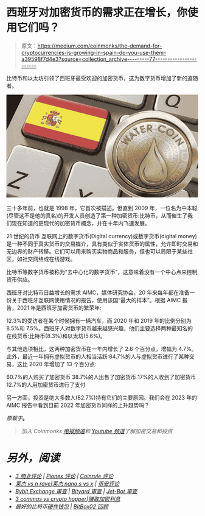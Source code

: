 # 西班牙对加密货币的需求正在增长，你使用它们吗？

> 原文：<https://medium.com/coinmonks/the-demand-for-cryptocurrencies-is-growing-in-spain-do-you-use-them-a39598f7d4e3?source=collection_archive---------77----------------------->

比特币和以太坊引领了西班牙最受欢迎的加密货币，这为数字货币增加了新的追随者。

![](img/2e822646389d80f22726dc94473430ad.png)

三十多年前，也就是 1998 年，它首次被描述。但直到 2009 年，一位名为中本聪(尽管这不是他的真名)的开发人员创造了第一种加密货币:比特币，从而催生了我们现在知道的更现代的加密货币概念，并在十年内飞速发展。

21 世纪的货币
互联网上的数字货币(Digital currency)或数字货币(digital money)是一种不同于真实货币的交易媒介，具有类似于实体货币的属性，允许即时交易和无边界的财产转移。它们可以用来购买实物商品和服务，但也可以局限于某些社区，如社交网络或在线游戏。

比特币等数字货币被称为“去中心化的数字货币”，这意味着没有一个中心点来控制货币供应。

西班牙对比特币日益增长的需求
AIMC，媒体研究协会，20 年来每年都在准备一份关于西班牙互联网使用情况的报告，使用该国“最大的样本”。根据 AIMC 报告，2021 年是西班牙加密货币的繁荣年:

12.3%的受访者在某个时候拥有一辆汽车，而 2020 年和 2019 年的比例分别为 8.5%和 7.5%。西班牙人对数字货币越来越感兴趣，他们主要选择两种最知名的在线货币:比特币(8.3%)和以太坊(5.6%)。

与其他选项相比，这两种加密货币在一年内增长了 2.6 个百分点，增幅为 4.7%。此外，最近一年拥有虚拟货币的人相当活跃:84.7%的人与虚拟货币进行了某种交易，这比 2020 年增加了 13 个百分点:

60.7%的人购买了加密货币
38.7%的人出售了加密货币
17%的人收到了加密货币
12.7%的人用加密货币进行了支付

另一方面，投资是绝大多数人(82.7%)持有它们的主要原因。我们会在 2023 年的 AIMC 报告中看到目前 2022 年加密货币同样的上升趋势吗？

*原载于*[](https://www.reddit.com/user/watercoinacua/comments/tfwyvm/the_demand_for_cryptocurrencies_is_growing_in/)**。**

> *加入 Coinmonks [电报频道](https://t.me/coincodecap)和 [Youtube 频道](https://www.youtube.com/c/coinmonks/videos)了解加密交易和投资*

# *另外，阅读*

*   *[3 商业评论](/coinmonks/3commas-review-an-excellent-crypto-trading-bot-2020-1313a58bec92) | [Pionex 评论](https://coincodecap.com/pionex-review-exchange-with-crypto-trading-bot) | [Coinrule 评论](/coinmonks/coinrule-review-2021-a-beginner-friendly-crypto-trading-bot-daf0504848ba)*
*   *[莱杰 vs n rave](/coinmonks/ledger-vs-ngrave-zero-7e40f0c1d694)|[莱杰 nano s vs x](/coinmonks/ledger-nano-s-vs-x-battery-hardware-price-storage-59a6663fe3b0) | [币安评论](/coinmonks/binance-review-ee10d3bf3b6e)*
*   *[Bybit Exchange 审查](/coinmonks/bybit-exchange-review-dbd570019b71) | [Bityard 审查](https://coincodecap.com/bityard-reivew) | [Jet-Bot 审查](https://coincodecap.com/jet-bot-review)*
*   *[3 commas vs crypto hopper](/coinmonks/3commas-vs-pionex-vs-cryptohopper-best-crypto-bot-6a98d2baa203)|[赚取加密利息](/coinmonks/earn-crypto-interest-b10b810fdda3)*
*   *最好的比特币[硬件钱包](/coinmonks/hardware-wallets-dfa1211730c6) | [BitBox02 回顾](/coinmonks/bitbox02-review-your-swiss-bitcoin-hardware-wallet-c36c88fff29)*